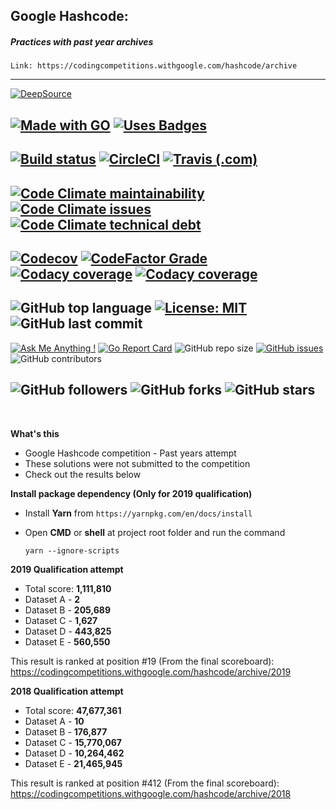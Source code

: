 ## Google Hashcode:
##### Practices with past year archives

`Link: https://codingcompetitions.withgoogle.com/hashcode/archive`

---
[![DeepSource](https://static.deepsource.io/deepsource-badge-light.svg)](https://deepsource.io/gh/ttimt/GoogleHashCode/?ref=repository-badge)

[![Made with GO](https://forthebadge.com/images/badges/made-with-go.svg)](https://golang.org/)
[![Uses Badges](https://forthebadge.com/images/badges/uses-badges.svg)](https://github.com/ttimt/urlshort-gophercises)
---
[![Build status](https://img.shields.io/appveyor/ci/ttimt/GoogleHashCode/master?style=for-the-badge&logo=appveyor)](https://ci.appveyor.com/project/ttimt/GoogleHashCode/branch/master)
[![CircleCI](https://img.shields.io/circleci/build/github/ttimt/GoogleHashCode?style=for-the-badge&logo=circleci)](https://circleci.com/gh/ttimt/GoogleHHashCode)
[![Travis (.com)](https://img.shields.io/travis/com/ttimt/GoogleHashCode?style=for-the-badge&logo=travis)](https://travis-ci.com/ttimt/GoogleHashCode)
---
[![Code Climate maintainability](https://img.shields.io/codeclimate/maintainability/ttimt/GoogleHashCode?style=for-the-badge&logo=code-climate)](https://codeclimate.com/github/ttimt/GoogleHashCode)
[![Code Climate issues](https://img.shields.io/codeclimate/issues/ttimt/GoogleHashCode?style=for-the-badge&logo=code-climate)](https://codeclimate.com/github/ttimt/GoogleHashCode/issues)
[![Code Climate technical debt](https://img.shields.io/codeclimate/tech-debt/ttimt/GoogleHashCode?style=for-the-badge&logo=code-climate)](https://codeclimate.com/github/ttimt/GoogleHashCode)
---
[![Codecov](https://img.shields.io/codecov/c/github/ttimt/GoogleHashcode?logo=codecov&style=for-the-badge)](https://codecov.io/gh/ttimt/GoogleHashCode)
[![CodeFactor Grade](https://img.shields.io/codefactor/grade/github/ttimt/GoogleHashCode?style=for-the-badge&logo=codefactor)](https://www.codefactor.io/repository/github/ttimt/googlehashcode)
[![Codacy coverage](https://img.shields.io/codacy/grade/ea4f4daa8c1b4c1291bcbd5a7c1245ec?style=for-the-badge&logo=codacy)](https://www.codacy.com/manual/ttimt/GoogleHashCode)
[![Codacy coverage](https://img.shields.io/codacy/coverage/ea4f4daa8c1b4c1291bcbd5a7c1245ec?style=for-the-badge&logo=codacy)](https://www.codacy.com/manual/ttimt/GoogleHashCode)
---
![GitHub top language](https://img.shields.io/github/languages/top/ttimt/GoogleHashCode?style=for-the-badge&logo=go)
[![License: MIT](https://img.shields.io/badge/License-MIT-yellow.svg?style=for-the-badge)](https://opensource.org/licenses/MIT)
![GitHub last commit](https://img.shields.io/github/last-commit/ttimt/GoogleHashCode?style=for-the-badge)
---
[![Ask Me Anything !](https://img.shields.io/badge/Ask%20me-anything-1abc9c.svg)](https://linkedin.com/in/timothy0707/)
[![Go Report Card](https://goreportcard.com/badge/github.com/ttimt/GoogleHashCode)](https://goreportcard.com/report/github.com/ttimt/GoogleHashCode)
![GitHub repo size](https://img.shields.io/github/repo-size/ttimt/GoogleHashCode)
[![GitHub issues](https://img.shields.io/github/issues/ttimt/GoogleHashCode)](https://github.com/ttimt/GoogleHashCode/issues)
![GitHub contributors](https://img.shields.io/github/contributors/ttimt/GoogleHashCode)

![GitHub followers](https://img.shields.io/github/followers/ttimt?label=Follow&style=social)
![GitHub forks](https://img.shields.io/github/forks/ttimt/GoogleHashCode?style=social)
![GitHub stars](https://img.shields.io/github/stars/ttimt/GoogleHashCode?style=social)
---
<br>

**What's this**
- Google Hashcode competition - Past years attempt
- These solutions were not submitted to the competition
- Check out the results below

**Install package dependency (Only for 2019 qualification)**
- Install **Yarn** from `https://yarnpkg.com/en/docs/install`
- Open **CMD** or **shell** at project root folder and run the command

    `yarn --ignore-scripts`
    
    
**2019 Qualification attempt**
 - Total score: **1,111,810**
 - Dataset A -  **2**
 - Dataset B -  **205,689**
 - Dataset C -  **1,627**
 - Dataset D -  **443,825**
 - Dataset E -  **560,550**
 
 This result is ranked at position #19 (From the final scoreboard):
 https://codingcompetitions.withgoogle.com/hashcode/archive/2019

**2018 Qualification attempt**
 - Total score: **47,677,361**
 - Dataset A -  **10**
 - Dataset B -  **176,877**
 - Dataset C -  **15,770,067**
 - Dataset D -  **10,264,462**
 - Dataset E -  **21,465,945**
 
  This result is ranked at position #412 (From the final scoreboard):
  https://codingcompetitions.withgoogle.com/hashcode/archive/2018